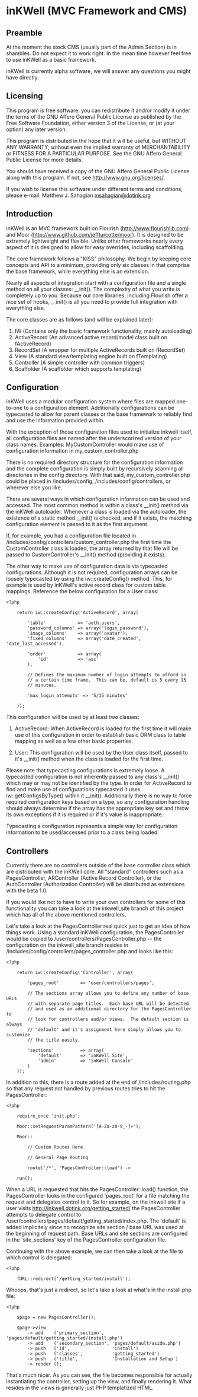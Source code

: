 # inKWell (MVC Framework and CMS)

## Preamble

At the moment the stock CMS (usually part of the Admin Section) is in shambles.
Do not expect it to work right.  In the mean time however feel free to use
inKWell as a basic framework.

inKWell is currently alpha software, we will answer any questions you might have
directly.

## Licensing

This program is free software: you can redistribute it and/or modify it under
the terms of the GNU Affero General Public License as published by the Free
Software Foundation, either version 3 of the License, or (at your option) any
later version.

This program is distributed in the hope that it will be useful, but WITHOUT ANY
WARRANTY; without even the implied warranty of MERCHANTABILITY or FITNESS FOR A
PARTICULAR PURPOSE.  See the GNU Affero General Public License for more details.

You should have received a copy of the GNU Affero General Public License along
with this program. If not, see <http://www.gnu.org/licenses/>.

If you wish to license this software under different terms and conditions,
please e-mail: Matthew J. Sahagian <msahagian@dotink.org>

## Introduction

inKWell is an MVC framework built on Flourish (http://www.flourishlib.com) and
Moor (http://www.github.com/jeffturcotte/moor).  It is designed to be extremely
lightweight and flexible.  Unlike other frameworks nearly every aspect of it
is designed to allow for easy overrides, including scaffolding.

The core framework follows a "KISS" philosophy.  We begin by keeping core
concepts and API to a minimum, providing only six classes in that comprise
the base framework, while everything else is an extension.

Nearly all aspects of integration start with a configuration file and a
single method on all your classes: __init().  The complexity of what you write
is completely up to you.  Because our core libraries, including Flourish offer
a nice set of hooks, __init() is all you need to provide full integration with
everything else.

The core classes are as follows (and will be explained later):

1. IW (Contains only the basic framework functionality, mainly autoloading)
2. ActiveRecord (An advanced active record/model class built on fActiveRecord)
3. RecordSet (A wrapper for multiple ActiveRecords built on fRecordSet)
4. View (A standard view/templating engine built on fTemplating)
5. Controller (A simple controller with common triggers)
6. Scaffolder (A scaffolder which supports templating)

## Configuration

inKWell uses a modular configuration system where files are mapped one-to-one
to a configuration element.  Additionally configurations can be typecasted to
allow for parent classes or the base framework to reliably find and use the
information provided within.

With the exception of those configuration files used to initialize inkwell
itself, all configuration files are named after the underscorized version of
your class names.  Examples:  MyCustomController would make use of configuration
information in my_custom_controller.php

There is no required directory structure for the configuration information and
the complete configuration is simply built by recursively scanning all
directories in the config directory.  With that said, my_custom_controller.php
could be placed in /includes/config, /includes/config/controllers, or wherever
else you like.

There are several ways in which configuration information can be used and
accessed.  The most common method is within a class's __init() method via the
inKWell  autoloader.  Whenever a class is loaded via the autoloader, the
existence of a static method __init() is checked, and if it exists, the
matching configuration element is passed to it as the first argument.

If, for example, you had a configuration file located in
/includes/config/controllers/custom_controller.php the first time the
CustomController class is loaded, the array returned by that file will be
passed to CustomController's __init() method (providing it exists).

The other way to make use of configuration data is via typecasted
configurations.  Although it is not required, configuration arrays can be
loosely typecasted by using the iw::createConfig() method.  This, for example
is used by inKWell's active record class for custom table mappings.  Reference
the below configuration for a User class:

	<?php

		return iw::createConfig('ActiveRecord', array(

			'table'            => 'auth.users',
			'password_columns' => array('login_password'),
			'image_columns'    => array('avatar'),
			'fixed_columns'    => array('date_created', 'date_last_accessed'),

			'order'            => array(
				'id'           => 'asc'
			),

			// Defines the maximum number of login attempts to afford in
			// a certain time frame.  This can be, default is 5 every 15
			// minutes.

			'max_login_attempts' => '5/15 minutes'

		));

This configuration will be used by at least two classes:

1) ActiveRecord: When ActiveRecord is loaded for the first time it will make
use of this configuration in order to establish basic ORM class to table mapping
as well as a few other basic properties.

2) User: This configuration will be used by the User class itself, passed to
it's __init() method when the class is loaded for the first time.

Please note that typecasting configurations is extremely loose.  A typecasted
configuration is not inherently passed to any class's __init() which may or
may not be identified by the type.  In order for ActiveRecord to find and
make use of configurations typecasted it uses iw::getConfigsByType() within it
__init().  Additionally there is no way to force required configuration keys
based on a type, so any configuration handling should always determine if the
array has the appropriate key set and throw its own exceptions if it is
required or if it's value is inappropriate.

Typecasting a configuration represents a simple way for configuration
information to be used/accessed prior to a class being loaded.

## Controllers

Currently there are no controllers outside of the base controller class which
are distributed with the inKWell core.  All "standard" controllers such as a
PagesController, ARController (Active Record Controller), or the AuthController
(Authorization Controller) will be distributed as extensions with the beta 1.0.

If you would like not to have to write your own controllers for some of this
functionality you can take a look at the inkwell_site branch of this project
which has all of the above mentioned controllers.

Let's take a look at the PagesController real quick just to get an idea of
how things work.  Using a standard inKWell configuration, the PagesController
would be copied to /user/controllers/PagesController.php -- the configuration
on the inkwell_site branch resides in
/includes/config/controllers/pages_controller.php and looks like this:

	<?php

		return iw::createConfig('Controller', array(

			'pages_root'        => 'user/controllers/pages',

			// The sections array allows you to define any number of base URLs
			// with separate page titles.  Each base URL will be detected
			// and used as an additional directory for the PagesController to
			// look for controllers and/or views.  The default section is always
			// 'default' and it's assignment here simply allows you to customize
			// the title easily.

			'sections'          => array(
				'default'       => 'inKWell Site',
				'admin'         => 'inKWell Console'
			)
		));

In addition to this, there is a route added at the end of
/includes/routing.php so that any request not handled by previous routes tries
to hit the PagesController:

	<?php

		require_once 'init.php';

		Moor::setRequestParamPattern('[A-Za-z0-9_-]+');

		Moor::

			// Custom Routes Here

			// General Page Routing

			route('/*', 'PagesController::load') ->

		run();

When a URL is requested that hits the PagesController::load() function, the
PagesController looks in the configured 'pages_root' for a file matching
the request and delegates control to it.  So for example, on the inkwell site
if a user visits http://inkwell.dotink.org/getting_started/ the PagesController
attempts to delegate control to
/user/controllers/pages/default/getting_started/index.php.  The 'default' is
added implicitely since no recognize site section / base URL was used at 
the beginning of request path.  Base URLs and site sections are configured in
the 'site_sections' key of the PagesController configuration file.

Continuing with the above example, we can then take a look at the file to
which control is delegated:

	<?php

		fURL::redirect('/getting_started/install');

Whoops, that's just a redirect, so let's take a look at what's in the
install.php file:

	<?php

		$page = new PagesController();

		$page->view
			-> add    ('primary_section',   'pages/default/getting_started/install.php')
			-> add    ('secondary_section', 'pages/default/aside.php')
			-> push   ('id',                'install')
			-> push   ('classes',           'getting_started')
			-> push   ('title',             'Installation and Setup')
			-> render ();

That's much nicer.  As you can see, the file becomes responsible for
actually instantiating the controller, setting up the view, and finally
rendering it.  What resides in the views is generally just PHP templatized HTML.
